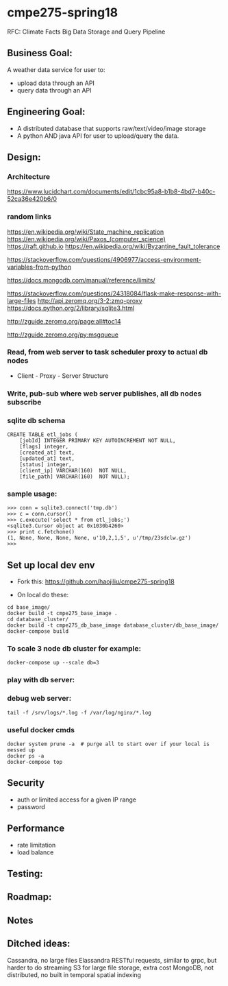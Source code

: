 # cmpe275-spring18

RFC: Climate Facts Big Data Storage and Query Pipeline

## Business Goal:

A weather data service for user to:

* upload data through an API
* query data through an API

## Engineering Goal:

* A distributed database that supports raw/text/video/image storage
* A python AND java API for user to upload/query the data.


## Design:

### Architecture
https://www.lucidchart.com/documents/edit/1cbc95a8-b1b8-4bd7-b40c-52ca36e420b6/0


### random links

https://en.wikipedia.org/wiki/State_machine_replication
https://en.wikipedia.org/wiki/Paxos_(computer_science)
https://raft.github.io
https://en.wikipedia.org/wiki/Byzantine_fault_tolerance


https://stackoverflow.com/questions/4906977/access-environment-variables-from-python

https://docs.mongodb.com/manual/reference/limits/

https://stackoverflow.com/questions/24318084/flask-make-response-with-large-files
http://api.zeromq.org/3-2:zmq-proxy
https://docs.python.org/2/library/sqlite3.html

http://zguide.zeromq.org/page:all#toc14

http://zguide.zeromq.org/py:msgqueue

### Read, from web server to task scheduler proxy to actual db nodes
* Client - Proxy - Server Structure

### Write, pub-sub where web server publishes, all db nodes subscribe

### sqlite db schema
```
CREATE TABLE etl_jobs (
    [jobId] INTEGER PRIMARY KEY AUTOINCREMENT NOT NULL,
    [flags] integer,
    [created_at] text,
    [updated_at] text,
    [status] integer,
    [client_ip] VARCHAR(160)  NOT NULL,
    [file_path] VARCHAR(160)  NOT NULL);
```
### sample usage:
```
>>> conn = sqlite3.connect('tmp.db')
>>> c = conn.cursor()
>>> c.execute('select * from etl_jobs;')
<sqlite3.Cursor object at 0x1030b4260>
>>> print c.fetchone()
(1, None, None, None, None, u'10,2,1,5', u'/tmp/23sdclw.gz')
>>>
```

## Set up local dev env


* Fork this: https://github.com/haojiliu/cmpe275-spring18

* On local do these:

```
cd base_image/
docker build -t cmpe275_base_image .
cd database_cluster/
docker build -t cmpe275_db_base_image database_cluster/db_base_image/
docker-compose build
```

### To scale 3 node db cluster for example:
```
docker-compose up --scale db=3
```

### play with db server:

### debug web server:
```
tail -f /srv/logs/*.log -f /var/log/nginx/*.log
```

### useful docker cmds

```
docker system prune -a  # purge all to start over if your local is messed up
docker ps -a
docker-compose top
```

## Security

* auth or limited access for a given IP range
* password

## Performance

* rate limitation
* load balance

## Testing:


## Roadmap:

## Notes


## Ditched ideas:
Cassandra, no large files
Elassandra
RESTful requests, similar to grpc, but harder to do streaming
S3 for large file storage, extra cost
MongoDB, not distributed, no built in temporal spatial indexing

